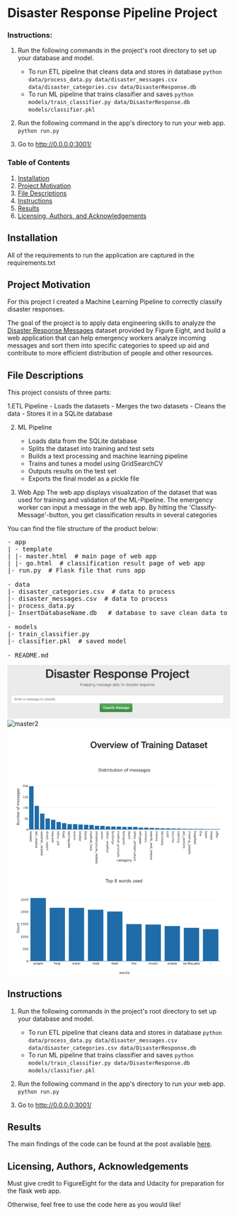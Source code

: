 # Disaster Response Pipeline Project

### Instructions:
1. Run the following commands in the project's root directory to set up your database and model.

    - To run ETL pipeline that cleans data and stores in database
        `python data/process_data.py data/disaster_messages.csv data/disaster_categories.csv data/DisasterResponse.db`
    - To run ML pipeline that trains classifier and saves
        `python models/train_classifier.py data/DisasterResponse.db models/classifier.pkl`

2. Run the following command in the app's directory to run your web app.
    `python run.py`

3. Go to http://0.0.0.0:3001/


### Table of Contents

1. [Installation](#installation)
2. [Project Motivation](#motivation)
3. [File Descriptions](#files)
4. [Instructions](#instructions)
5. [Results](#results)
6. [Licensing, Authors, and Acknowledgements](#licensing)

## Installation <a name="installation"></a>

All of the requirements to run the application are captured in the requirements.txt


## Project Motivation<a name="motivation"></a>

For this project I created a Machine Learning Pipeline to correctly classify disaster responses.


The goal of the project is to apply data engineering skills to analyze the [Disaster Response Messages](https://www.figure-eight.com/dataset/combined-disaster-response-data/) dataset provided by Figure Eight, and build a web application that can help emergency workers analyze incoming messages and sort them into specific categories to speed up aid and contribute to more efficient distribution of people and other resources.


## File Descriptions <a name="files"></a>

This project consists of three parts:

1.ETL Pipeline
    - Loads the datasets
    - Merges the two datasets
    - Cleans the data
    - Stores it in a SQLite database

2. ML Pipeline
    - Loads data from the SQLite database
    - Splits the dataset into training and test sets
    - Builds a text processing and machine learning pipeline
    - Trains and tunes a model using GridSearchCV
    - Outputs results on the test set
    - Exports the final model as a pickle file
    
3. Web App
    The web app displays visualization of the dataset that was used for training and validation of the ML-Pipeline.
    The emergency worker can input a message in the web app. By hitting the 'Classify-Message'-button, you get classification results in several categories


You can find the file structure of the product below:
<pre>
- app
| - template
| |- master.html  # main page of web app
| |- go.html  # classification result page of web app
|- run.py  # Flask file that runs app

- data
|- disaster_categories.csv  # data to process 
|- disaster_messages.csv  # data to process
|- process_data.py
|- InsertDatabaseName.db   # database to save clean data to

- models
|- train_classifier.py
|- classifier.pkl  # saved model 

- README.md
</pre>
<a name="results"></a>

![master](img/enter_message.png)
![master2](img/result)
![master3](img/training_data.png)
## Instructions<a name="results"></a>

1. Run the following commands in the project's root directory to set up your database and model.

    - To run ETL pipeline that cleans data and stores in database
        `python data/process_data.py data/disaster_messages.csv data/disaster_categories.csv data/DisasterResponse.db`
    - To run ML pipeline that trains classifier and saves
        `python models/train_classifier.py data/DisasterResponse.db models/classifier.pkl`

2. Run the following command in the app's directory to run your web app.
    `python run.py`

3. Go to http://0.0.0.0:3001/

## Results<a name="results"></a>

The main findings of the code can be found at the post available [here](https://medium.com/@annatrumm/how-tech-makes-women-close-the-gender-pay-gap-2b306de4b965?sk=61e0c51593b98564e5805ad02f2eafcc).

## Licensing, Authors, Acknowledgements<a name="licensing"></a>

Must give credit to FigureEight for the data and Udacity for preparation for the flask web app.

Otherwise, feel free to use the code here as you would like! 